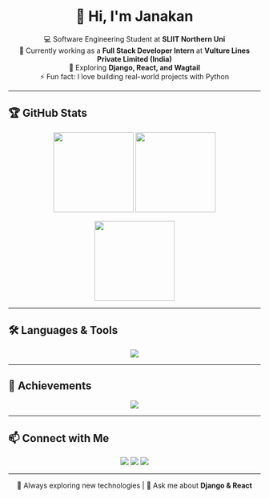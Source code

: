 <!-- Profile README -->

<h1 align="center">👋 Hi, I'm Janakan</h1>

<p align="center">
  💻 Software Engineering Student at <b>SLIIT Northern Uni</b><br>
  🚀 Currently working as a <b>Full Stack Developer Intern</b> at <b>Vulture Lines Private Limited (India)</b><br>
  🌱 Exploring <b>Django, React, and Wagtail</b><br>
  ⚡ Fun fact: I love building real-world projects with Python  
</p>

---

## 🏆 GitHub Stats  

<p align="center">
  <img 
    src="https://github-readme-stats.vercel.app/api?username=janakan-45&show_icons=true&theme=dark&include_all_commits=true&count_private=true&rank_icon=github&cache_seconds=1800&v=1" 
    height="160" 
  />
  <img 
    src="https://github-readme-stats.vercel.app/api/top-langs/?username=janakan-45&layout=compact&theme=dark&cache_seconds=1800&v=1" 
    height="160" 
  />
</p>

<p align="center">
  <img src="https://streak-stats.demolab.com?user=janakan-45&theme=dark&hide_border=true" height="160"/>
</p>

---

## 🛠 Languages & Tools  

<p align="center">
  <img src="https://skillicons.dev/icons?i=python,django,react,nodejs,mysql,git,vscode,java,cpp,php,bootstrap&theme=dark" />
</p>

---

## 🏅 Achievements  

<p align="center">
  <img src="https://github-profile-trophy.vercel.app/?username=janakan-45&theme=onedark&row=1&column=6" />
</p>

---

## 📫 Connect with Me  

<p align="center">
  <a href="mailto:sakthiveljanakan@gmail.com"><img src="https://img.shields.io/badge/Gmail-D14836?style=for-the-badge&logo=gmail&logoColor=white"></a>
  <a href="https://www.linkedin.com/in/sakthivel-janakan"><img src="https://img.shields.io/badge/LinkedIn-0077B5?style=for-the-badge&logo=linkedin&logoColor=white"></a>
  <a href="https://github.com/janakan-45"><img src="https://img.shields.io/badge/GitHub-100000?style=for-the-badge&logo=github&logoColor=white"></a>
</p>

---

<p align="center">
  🔭 Always exploring new technologies | 💬 Ask me about <b>Django & React</b>  
</p>

